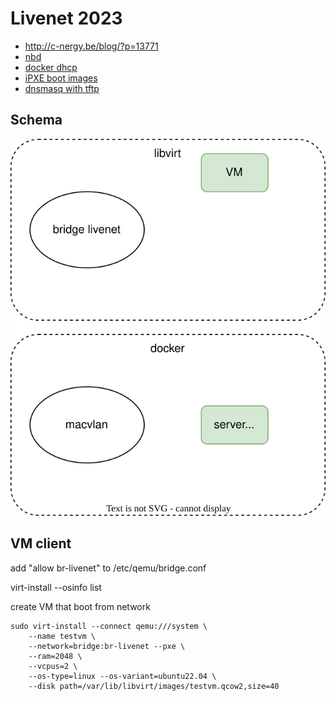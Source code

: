 # Livenet 2023

* http://c-nergy.be/blog/?p=13771
* [nbd](https://www.adrian.idv.hk/2022-09-30-diskless/)
* [docker dhcp](https://github.com/FlorentTomasin/docker_dhcp_nfs_tftp_server)
* [iPXE boot images](https://netboot.xyz/downloads/)
* [dnsmasq with tftp](https://github.com/matteoraf/dnsmasq-tftp-pxe)


## Schema 


![Alt](images/network.drawio.svg)

## VM client

add "allow br-livenet" to /etc/qemu/bridge.conf

virt-install --osinfo list

create VM that boot from network
```
sudo virt-install --connect qemu:///system \
    --name testvm \
    --network=bridge:br-livenet --pxe \
    --ram=2048 \
    --vcpus=2 \
    --os-type=linux --os-variant=ubuntu22.04 \
    --disk path=/var/lib/libvirt/images/testvm.qcow2,size=40
``` 



